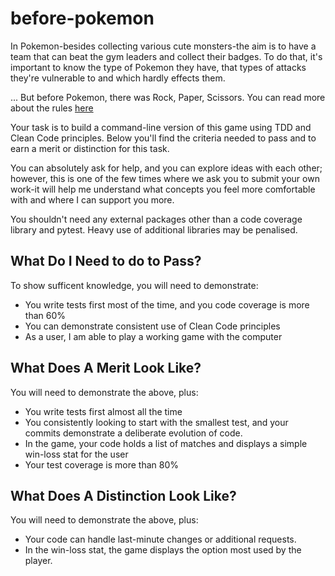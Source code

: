 # before-pokemon

 In Pokemon-besides collecting various cute monsters-the aim is to have a team that can beat the gym leaders and collect their badges. To do that, it's important to know the type of Pokemon they have, that types of attacks they're vulnerable to and which hardly effects them.

...
But before Pokemon, there was Rock, Paper, Scissors. You can read more about the rules [here](https://en.wikipedia.org/wiki/Rock_paper_scissors)

Your task is to build a command-line version of this game using TDD and Clean Code principles. Below you'll find the criteria needed to pass and to earn a merit or distinction for this task.

You can absolutely ask for help, and you can explore ideas with each other; however, this is one of the few times where we ask you to submit your own work-it will help me understand what concepts you feel more comfortable with and where I can support you more.

You shouldn't need any external packages other than a code coverage library and pytest. Heavy use of additional libraries may be penalised.

## What Do I Need to do to Pass?
To show sufficent knowledge, you will need to demonstrate:

- You write tests first most of the time, and you code coverage is more than 60%
- You can demonstrate consistent use of Clean Code principles
- As a user, I am able to play a working game with the computer 

## What Does A Merit Look Like?
You will need to demonstrate the above, plus:

- You write tests first almost all the time
- You consistently looking to start with the smallest test, and your commits demonstrate a deliberate evolution of code.
- In the game, your code holds a list of matches and displays a simple win-loss stat for the user
-  Your test coverage is more than 80%

## What Does A Distinction Look Like?
You will need to demonstrate the above, plus:

- Your code can handle last-minute changes or additional requests.
- In the win-loss stat, the game displays the option most used by the player.
